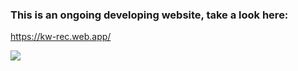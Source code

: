 ### This is an ongoing developing website, take a look here:
https://kw-rec.web.app/

![]([https://github.com/[username]/[reponame]/blob/[branch]/image.jpg?](https://github.com/gabrielchen65/kw-rec-baseball-league/blob/main/kw-league.png)raw=true)
